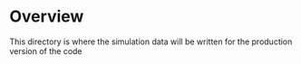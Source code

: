 # Overview
This directory is where the simulation data will be written for the production version of the code